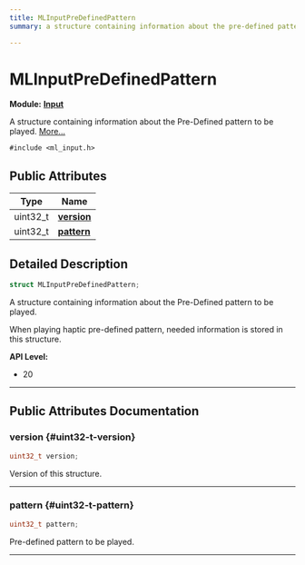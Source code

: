 ```yaml
---
title: MLInputPreDefinedPattern
summary: a structure containing information about the pre-defined pattern to be played. 

---
```


# MLInputPreDefinedPattern

**Module:** **[Input](/versioned_docs/version-22-Mar-2023/api-ref/api/Modules/group___input/group___input.md)**



A structure containing information about the Pre-Defined pattern to be played.  [More...](#detailed-description)


`#include <ml_input.h>`

## Public Attributes

| Type           | Name           |
| -------------- | -------------- |
| uint32_t | **[version](/versioned_docs/version-22-Mar-2023/api-ref/api/Modules/group___input/struct_m_l_input_pre_defined_pattern.md#uint32-t-version)**  |
| uint32_t | **[pattern](/versioned_docs/version-22-Mar-2023/api-ref/api/Modules/group___input/struct_m_l_input_pre_defined_pattern.md#uint32-t-pattern)**  |

## Detailed Description

```cpp
struct MLInputPreDefinedPattern;
```

A structure containing information about the Pre-Defined pattern to be played. 


When playing haptic pre-defined pattern, needed information is stored in this structure. 




**API Level:**
  * 20




-----------
## Public Attributes Documentation

### version {#uint32-t-version}

```cpp
uint32_t version;
```


Version of this structure. 





-----------

### pattern {#uint32-t-pattern}

```cpp
uint32_t pattern;
```


Pre-defined pattern to be played. 





-----------


